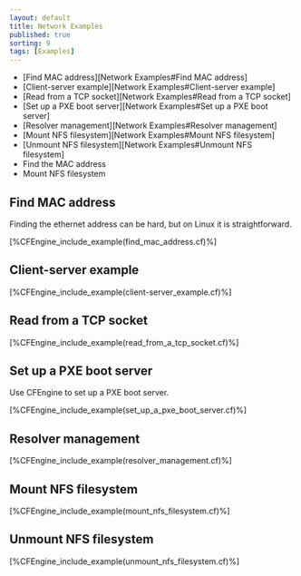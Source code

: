 ```yaml
---
layout: default
title: Network Examples 
published: true
sorting: 9
tags: [Examples]
---
```


* [Find MAC address][Network Examples#Find MAC address]
* [Client-server example][Network Examples#Client-server example]
* [Read from a TCP socket][Network Examples#Read from a TCP socket]
* [Set up a PXE boot server][Network Examples#Set up a PXE boot server]
* [Resolver management][Network Examples#Resolver management]
* [Mount NFS filesystem][Network Examples#Mount NFS filesystem]
* [Unmount NFS filesystem][Network Examples#Unmount NFS filesystem]
* Find the MAC address
* Mount NFS filesystem

## Find MAC address

Finding the ethernet address can be hard, but on Linux it is straightforward.


[%CFEngine_include_example(find_mac_address.cf)%]

## Client-server example

[%CFEngine_include_example(client-server_example.cf)%]

## Read from a TCP socket


[%CFEngine_include_example(read_from_a_tcp_socket.cf)%]

## Set up a PXE boot server

Use CFEngine to set up a PXE boot server.


[%CFEngine_include_example(set_up_a_pxe_boot_server.cf)%]

## Resolver management


[%CFEngine_include_example(resolver_management.cf)%]

## Mount NFS filesystem


[%CFEngine_include_example(mount_nfs_filesystem.cf)%]

## Unmount NFS filesystem

[%CFEngine_include_example(unmount_nfs_filesystem.cf)%]

